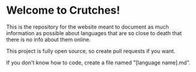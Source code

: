 # Welcome to Crutches!

This is the repository for the website meant to document as much information as possible about languages that are so close to death that there is no info about them online.

This project is fully open source, so create pull requests if you want.

If you don't know how to code, create a file named "[language name].md".
